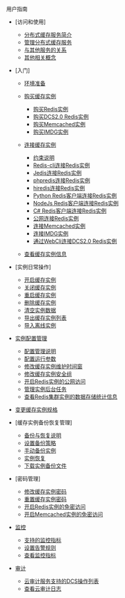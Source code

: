 用户指南

-   [访问和使用]
    -   [分布式缓存服务简介](分布式缓存服务简介.md)
    -   [管理分布式缓存服务](管理分布式缓存服务.md)
    -   [与其他服务的关系](与其他服务的关系.md)
    -   [其他相关概念](其他相关概念.md)

-   [入门]
    -   [环境准备](环境准备.md)
    -   [购买缓存实例](购买缓存实例.md)
        -   [购买Redis实例](购买Redis实例.md)
        -   [购买DCS2.0 Redis实例](购买DCS2-0-Redis实例.md)
        -   [购买Memcached实例](购买Memcached实例.md)
        -   [购买IMDG实例](购买IMDG实例.md)

    -   [连接缓存实例](连接缓存实例.md)
        -   [约束说明](约束说明.md)
        -   [Redis-cli连接Redis实例](Redis-cli连接Redis实例.md)
        -   [Jedis连接Redis实例](Jedis连接Redis实例.md)
        -   [phpredis连接Redis实例](phpredis连接Redis实例.md)
        -   [hiredis连接Redis实例](hiredis连接Redis实例.md)
        -   [Python Redis客户端连接Redis实例](Python-Redis客户端连接Redis实例.md)
        -   [NodeJs Redis客户端连接Redis实例](NodeJs-Redis客户端连接Redis实例.md)
        -   [C\# Redis客户端连接Redis实例](C-Redis客户端连接Redis实例.md)
        -   [公网连接Redis实例](公网连接Redis实例.md)
        -   [连接Memcached实例](连接Memcached实例.md)
        -   [连接IMDG实例](连接IMDG实例.md)
        -   [通过WebCli连接DCS2.0 Redis实例](通过WebCli连接DCS2-0-Redis实例.md)

    -   [查看缓存实例信息](查看缓存实例信息.md)

-   [实例日常操作]
    -   [开启缓存实例](开启缓存实例.md)
    -   [关闭缓存实例](关闭缓存实例.md)
    -   [重启缓存实例](重启缓存实例.md)
    -   [删除缓存实例](删除缓存实例.md)
    -   [清空实例数据](清空实例数据.md)
    -   [导出缓存实例列表](导出缓存实例列表.md)
    -   [导入离线实例](导入离线实例.md)

-   [实例配置管理](实例配置管理.md)
    -   [配置管理说明](配置管理说明.md)
    -   [配置运行参数](配置运行参数.md)
    -   [修改缓存实例维护时间窗](修改缓存实例维护时间窗.md)
    -   [修改缓存实例安全组](修改缓存实例安全组.md)
    -   [开启Redis实例的公网访问](开启Redis实例的公网访问.md)
    -   [管理实例后台任务](管理实例后台任务.md)
    -   [查看Redis集群实例的数据存储统计信息](查看Redis集群实例的数据存储统计信息.md)

-   [变更缓存实例规格](变更缓存实例规格.md)
-   [缓存实例备份恢复管理]
    -   [备份与恢复说明](备份与恢复说明.md)
    -   [设置备份策略](设置备份策略.md)
    -   [手动备份实例](手动备份实例.md)
    -   [实例恢复](实例恢复.md)
    -   [下载实例备份文件](下载实例备份文件.md)

-   [密码管理]
    -   [修改缓存实例密码](修改缓存实例密码.md)
    -   [重置缓存实例密码](重置缓存实例密码.md)
    -   [开启Redis实例的免密访问](开启Redis实例的免密访问.md)
    -   [开启Memcached实例的免密访问](开启Memcached实例的免密访问.md)

-   [监控](监控.md)
    -   [支持的监控指标](支持的监控指标.md)
    -   [设置告警规则](设置告警规则.md)
    -   [查看监控指标](查看监控指标.md)

-   [审计](审计.md)
    -   [云审计服务支持的DCS操作列表](云审计服务支持的DCS操作列表.md)
    -   [查看云审计日志](查看云审计日志.md)


